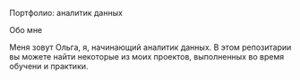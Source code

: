 Портфолио: аналитик данных

Обо мне

Меня зовут Ольга, я, начинающий аналитик данных. В этом репозитарии вы можете найти некоторые из моих проектов, выполненных во время обучени и практики.
